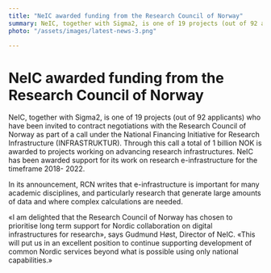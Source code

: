```yaml
---
title: "NeIC awarded funding from the Research Council of Norway"
summary: NeIC, together with Sigma2, is one of 19 projects (out of 92 applicants) who have been invited to contract negotiations with the Research Council of Norway."
photo: "/assets/images/latest-news-3.png"

---
```

# NeIC awarded funding from the Research Council of Norway

NeIC, together with Sigma2, is one of 19 projects (out of 92 applicants) who have been invited to contract negotiations with the Research Council of Norway as part of a call under the National Financing Initiative for Research Infrastructure (INFRASTRUKTUR). Through this call a total of 1 billion NOK is awarded to projects working on advancing research infrastructures. NeIC has been awarded support for its work on research e-infrastructure for the timeframe 2018- 2022.
 
In its announcement, RCN writes that e-infrastructure is important for many academic disciplines, and particularly research that generate large amounts of data and where complex calculations are needed.
 
«I am delighted that the Research Council of Norway has chosen to prioritise long term support for Nordic collaboration on digital infrastructures for research», says Gudmund Høst, Director of NeIC. «This will put us in an excellent position to continue supporting development of common Nordic services beyond what is possible using only national capabilities.» 
